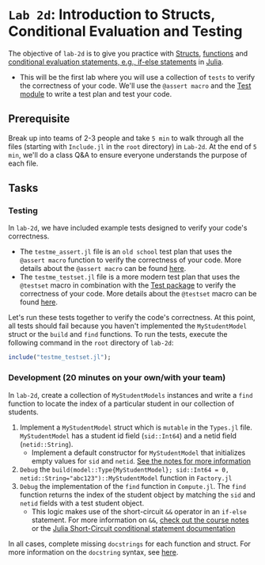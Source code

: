 # `Lab 2d`: Introduction to Structs, Conditional Evaluation and Testing
The objective of `lab-2d` is to give you practice with [Structs](https://docs.julialang.org/en/v1/base/base/#struct), [functions](https://docs.julialang.org/en/v1/base/base/#function) and [conditional evaluation statements, e.g., if-else statements](https://docs.julialang.org/en/v1/manual/control-flow/#man-conditional-evaluation) in [Julia](https://docs.julialang.org/en/v1/). 

* This will be the first lab where you will use a collection of `tests` to verify the correctness of your code. We'll use the `@assert macro` and the [Test module](https://docs.julialang.org/en/v1/stdlib/Test/) to write a test plan and test your code.

## Prerequisite 
Break up into teams of 2-3 people and take `5 min` to walk through all the files (starting with `Include.jl` in the `root` directory) in `Lab-2d`. At the end of `5 min`, we'll do a class Q&A to ensure everyone understands the purpose of each file.

## Tasks

### Testing
In `lab-2d`, we have included example tests designed to verify your code's correctness. 
* The `testme_assert.jl` file is an `old school` test plan that uses the `@assert macro` function to verify the correctness of your code. More details about the `@assert macro` can be found [here](https://docs.julialang.org/en/v1/base/base/#Base.@assert).
* The `testme_testset.jl` file is a more modern test plan that uses the `@testset` macro in combination with the [Test package](https://docs.julialang.org/en/v1/stdlib/Test/#Unit-Testing) to verify the correctness of your code. More details about the `@testset` macro can be found [here](https://docs.julialang.org/en/v1/stdlib/Test/#Test.@testset).

Let's run these tests together to verify the code's correctness. At this point, all tests should fail because you haven't implemented the `MyStudentModel` struct or the `build` and `find` functions. 
To run the tests, execute the following command in the `root` directory of `lab-2d`:

```julia
include("testme_testset.jl");
```

### Development (20 minutes on your own/with your team)
In `lab-2d`, create a collection of `MyStudentModels` instances and write a `find` function to locate the index of a particular student in our collection of students.

1. Implement a `MyStudentModel` struct which is `mutable` in the `Types.jl` file. `MyStudentModel` has a student id field (`sid::Int64`) and a netid field (`netid::String`). 
    * Implement a default constructor for `MyStudentModel` that initializes empty values for `sid` and `netid`. [See the notes for more information](https://varnerlab.github.io/CHEME-4800-5800-ComputingBook/unit-1-basics/types.html#composite-types)
1. `Debug` the `build(model::Type{MyStudentModel}; sid::Int64 = 0, netid::String="abc123")::MyStudentModel` function in `Factory.jl`
1. `Debug` the implementation of the `find` function in `Compute.jl`. The `find` function returns the index of the student object by matching the `sid` and `netid` fields with a test student object.
   * This logic makes use of the short-circuit `&&` operator in an `if-else` statement. For more information on `&&`, [check out the course notes](https://varnerlab.github.io/CHEME-4800-5800-ComputingBook/unit-1-basics/functions.html#if-else-conditional-statements) or the [Julia Short-Circuit conditional statement documentation](https://docs.julialang.org/en/v1/manual/control-flow/#Short-Circuit-Evaluation) 

In all cases, complete missing `docstrings` for each function and struct. For more information on the `docstring` syntax, see [here](https://docs.julialang.org/en/v1/manual/documentation/#Writing-Documentation).
